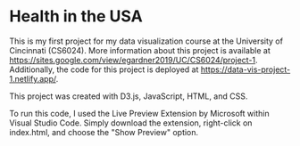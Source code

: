 # Health in the USA
This is my first project for my data visualization course at the University of Cincinnati (CS6024).
More information about this project is available at https://sites.google.com/view/egardner2019/UC/CS6024/project-1.
Additionally, the code for this project is deployed at https://data-vis-project-1.netlify.app/.

This project was created with D3.js, JavaScript, HTML, and CSS.

To run this code, I used the Live Preview Extension by Microsoft within Visual Studio Code. Simply download the extension, right-click on index.html, and choose the "Show Preview" option.
